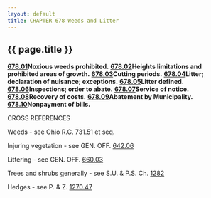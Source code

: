 ```yaml
---
layout: default 
title: CHAPTER 678 Weeds and Litter
---
```


{{ page.title }}
----------------

[**678.01**](3872e9d5.html)**Noxious weeds prohibited.**
[**678.02**](3878bc7f.html)**Heights limitations and prohibited areas of
growth.** [**678.03**](388ae565.html)**Cutting periods.**
[**678.04**](38905d2d.html)**Litter; declaration of nuisance;
exceptions.** [**678.05**](38959593.html)**Litter defined.**
[**678.06**](3899429e.html)**Inspections; order to abate.**
[**678.07**](389f684d.html)**Service of notice.**
[**678.08**](38a598b7.html)**Recovery of costs.**
[**678.09**](38a9704b.html)**Abatement by Municipality.**
[**678.10**](38ade21f.html)**Nonpayment of bills.**

CROSS REFERENCES

Weeds - see Ohio R.C. 731.51 et seq.

Injuring vegetation - see GEN. OFF. [642.06](32aaf2fe.html)

Littering - see GEN. OFF. [660.03](3589d41b.html)

Trees and shrubs generally - see S.U. & P.S. Ch. [1282](410ac5c6.html)

Hedges - see P. & Z. [1270.47](518a3a13.html)
